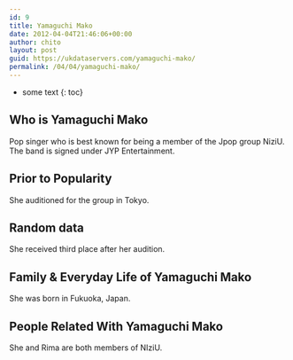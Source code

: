 ```yaml
---
id: 9
title: Yamaguchi Mako
date: 2012-04-04T21:46:06+00:00
author: chito
layout: post
guid: https://ukdataservers.com/yamaguchi-mako/
permalink: /04/04/yamaguchi-mako/
---
```


* some text
{: toc}


## Who is  Yamaguchi Mako
                  
                  
                  
Pop singer who is best known for being a member of the Jpop group NiziU. The band is signed under JYP Entertainment. 
                  
                
                
                
## Prior to Popularity 
                  
                  
                  
She auditioned for the group in Tokyo. 
                  
                
                
                
## Random data 
                  
                  
                  
She received third place after her audition. 
                  
                
                
                
## Family & Everyday Life of Yamaguchi Mako
                  
                  
                  
She was born in Fukuoka, Japan. 
                  
                
                
                
## People Related With  Yamaguchi Mako
                  
                  
                  
She and Rima are both members of NIziU. 
                  
                
              
            
          
          
          
    
    
  
